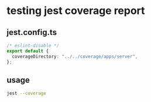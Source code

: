 # testing jest coverage report

## jest.config.ts

```ts
/* eslint-disable */
export default {
  coverageDirectory: "../../coverage/apps/server",
};
```

## usage

```sh
jest --coverage
```
